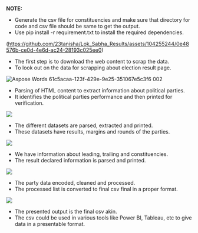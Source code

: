 ﻿**NOTE:**

- Generate the csv file for constituencies and make sure that directory for code and csv file should be same to get the output.
- Use pip install -r requirement.txt to install the required dependencies.

(https://github.com/23tanisha/Lok_Sabha_Results/assets/104255244/0e48576b-ce0d-4e6d-ac24-28193c025ee0)

- The first step is to download the web content to scrap the data.
- To look out on the data for scrapping about election result page.


![Aspose Words 61c5acaa-123f-429e-9e25-351067e5c3f6 002](https://github.com/23tanisha/Lok_Sabha_Results/assets/104255244/76edd10c-72d2-413a-aee4-37536cf317f1)

- Parsing of HTML content to extract information about political parties.
- It identifies the political parties performance and then printed for verification. 

![](Aspose.Words.61c5acaa-123f-429e-9e25-351067e5c3f6.003.png)

- The different datasets are parsed, extracted and printed.
- These datasets have results, margins and rounds of the parties.

![](Aspose.Words.61c5acaa-123f-429e-9e25-351067e5c3f6.004.png)

- We have information about leading, trailing and constituencies.
- The result declared information is parsed and printed.

![](Aspose.Words.61c5acaa-123f-429e-9e25-351067e5c3f6.005.png)

- The party data encoded, cleaned and processed.
- The processed list is converted to final csv final in a proper format.

![](Aspose.Words.61c5acaa-123f-429e-9e25-351067e5c3f6.006.png)

- The presented output is the final csv akin.
- The csv could be used in various tools like Power BI, Tableau, etc to give data in a presentable format.

